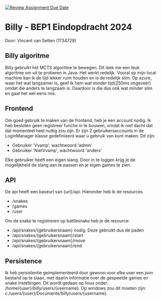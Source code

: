 [![Review Assignment Due Date](https://classroom.github.com/assets/deadline-readme-button-22041afd0340ce965d47ae6ef1cefeee28c7c493a6346c4f15d667ab976d596c.svg)](https://classroom.github.com/a/4FZB5KC8)
# Billy - BEP1 Eindopdracht 2024
Door: Vincent van Setten (1734729)

## Billy algoritme
Billy gebruikt het MCTS algoritme te bewegen. Dit leek me een leuk algoritme om uit te proberen in Java. Het werkt redelijk. Vooral op mijn local machine kan ik de tijd lekker ruim houden en is de redelijk slim. Op azure, waar het wat langzamer is, geef ik hem wat minder tijd(250ms ongeveer) omdat die anders te langzaam is. Daardoor is die dus ook wat minder slim en gaat het wel eens mis.

## Frontend
Om goed gebruik te maken van de frontend, heb je een account nodig. Ik heb besloten geen registreer functie in te bouwen, omdat ik niet dacht dat dat momenteel heel nuttig zou zijn. Er zijn 2 gebruikersaccounts in de LoginManager klasse gedefinieerd waar u gebruik van kunt maken.
Dit zijn:
- Gebruiker 'Vvamp', wachtwoord 'admin'
- Gebruiker 'NietVvamp', wachtwoord 'anders'

Elke gebruiker heeft een eigen slang.
Door in te loggen krijg je de mogelijkheid de slang aan te passen en je eigen games te zien.

## API
De api heeft een baseurl van {url}/api. 
Hieronder heb ik de resources
- /snakes
- /games
- /user

Om de snake te registreren op battlesnake heb je de resource:
- /api/snakes/{gebruikersnaam} nodig.
Deze gebruikt dus de paden
- /api/snakes/{gebruikersnaam}/start
- /api/snakes/{gebruikersnaam}/move
- /api/snakes/{gebruikersnaam}/end

## Persistence
Ik heb persistentie geimplementeerd door gewoon voor elke user een json bestand op te slaan, met daarin informatie over de gespeelde games en snake instellingen.
Dit wordt gedaan op linux onder: /home/{user}/billy/users/{username}. Op windows zou dit moeten zijn: c:/users/{user}/Documents/billy/users/{username}.
